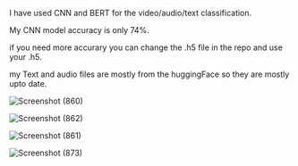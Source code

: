 I have used CNN and BERT for the video/audio/text classification.

My CNN model accuracy is only 74%.

if you need more accurary you can change the .h5 file in the repo and use your .h5.

my Text and audio files are mostly from the huggingFace so they are mostly upto date.

![Screenshot (860)](https://github.com/dharunsri09/Depression_Detection/assets/115633964/cee71cfe-8ac3-49ca-9359-3da58ecc643b)

![Screenshot (862)](https://github.com/dharunsri09/Depression_Detection/assets/115633964/21c2a965-f9cd-4814-a096-505bc1d7b36b)


![Screenshot (861)](https://github.com/dharunsri09/Depression_Detection/assets/115633964/cbd4ae2c-183e-49fa-9527-ccfe6f37d179)


![Screenshot (873)](https://github.com/dharunsri09/Depression_Detection/assets/115633964/634316b3-85a3-443c-a13f-9f6b631eb790)
